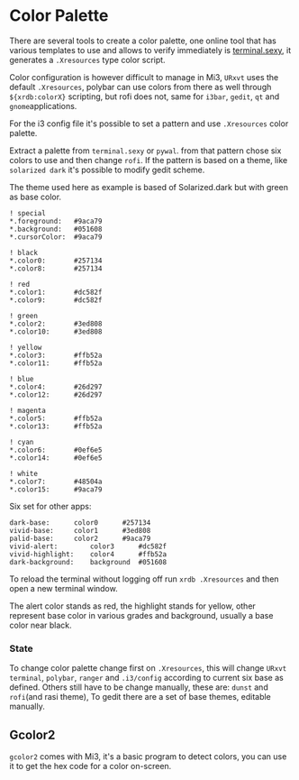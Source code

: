 # Color Palette
There are several tools to create a color palette, one online tool that has various templates to use and allows to verify immediately is [terminal.sexy](https://terminal.sexy/), it generates a `.Xresources` type color script.

Color configuration is however difficult to manage in Mi3, `URxvt` uses the default `.Xresources`, polybar can use colors from there as well through `${xrdb:colorX}` scripting, but rofi does not, same for `i3bar`, `gedit`, `qt` and `gnome`applications.

For the i3 config file it's possible to set a pattern and use `.Xresources` color palette.

Extract a palette from `terminal.sexy` or `pywal`. from that pattern chose six colors to use and then change `rofi`. If the pattern is based on a theme, like `solarized dark` it's possible to modify gedit scheme.

The theme used here as example is based of Solarized.dark but with green as base color.
```
! special
*.foreground:   #9aca79
*.background:   #051608
*.cursorColor:  #9aca79

! black
*.color0:       #257134
*.color8:       #257134

! red
*.color1:       #dc582f
*.color9:       #dc582f

! green
*.color2:       #3ed808
*.color10:      #3ed808

! yellow
*.color3:       #ffb52a
*.color11:      #ffb52a

! blue
*.color4:       #26d297
*.color12:      #26d297

! magenta
*.color5:       #ffb52a
*.color13:      #ffb52a

! cyan
*.color6:       #0ef6e5
*.color14:      #0ef6e5

! white
*.color7:       #48504a
*.color15:      #9aca79
```
Six set for other apps:
```
dark-base:		color0		#257134
vivid-base:		color1		#3ed808
palid-base:		color2		#9aca79
vivid-alert:		color3		#dc582f
vivid-highlight:	color4		#ffb52a
dark-background:	background	#051608
```

To reload the terminal without logging off run `xrdb .Xresources` and then open a new terminal window.

The alert color stands as red, the highlight stands for yellow, other represent base color in various grades and background, usually a base color near black.

### State
To change color palette change first on `.Xresources`, this will change `URxvt terminal`, `polybar`, `ranger` and `.i3/config` according to current six base as defined.
Others still have to be change manually, these are: `dunst` and `rofi`(and rasi theme), To gedit there are a set of base themes, editable manually.

## Gcolor2
`gcolor2` comes with Mi3, it's a basic program to detect colors, you can use it to get the hex code for a color on-screen.
